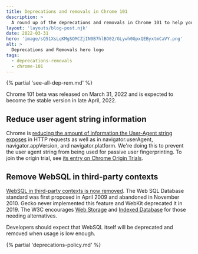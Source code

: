 ```yaml
---
title: Deprecations and removals in Chrome 101
description: >
  A round up of the deprecations and removals in Chrome 101 to help you plan.
layout: 'layouts/blog-post.njk'
date: 2022-03-31
hero: 'image/sQ51XsLqKMgSQMCZjIN0B7hlBO02/GLywh0GpxQEByxtmCaVY.png'
alt: >
  Deprecations and Removals hero logo
tags:
  - deprecations-removals
  - chrome-101
---
```


{% partial 'see-all-dep-rem.md' %}

Chrome 101 beta was released on March 31, 2022 and is expected to become the
stable version in late April, 2022.

## Reduce user agent string information

Chrome is [reducing the amount of information the User-Agent string exposes](https://www.chromestatus.com/feature/5704553745874944) in HTTP requests as well as in navigator.userAgent, navigator.appVersion, and navigator.platform. We're doing this to prevent the user agent string from being used for passive user fingerprinting. To join the origin trial, see [its entry on Chrome Origin Trials](/origintrials/#/view_trial/-7123568710593282047).

## Remove WebSQL in third-party contexts

[WebSQL in third-party contexts is now removed](https://www.chromestatus.com/feature/5684870116278272). The Web SQL Database standard was first proposed in April 2009 and abandoned in November 2010. Gecko never implemented this feature and WebKit deprecated it in 2019. The W3C encourages [Web Storage](https://developer.mozilla.org/docs/Web/API/Web_Storage_API) and [Indexed Database](https://developer.mozilla.org/docs/Web/API/IndexedDB_API) for those needing alternatives.

Developers should expect that WebSQL itself will be deprecated and removed when usage is low enough.

{% partial 'deprecations-policy.md' %}
